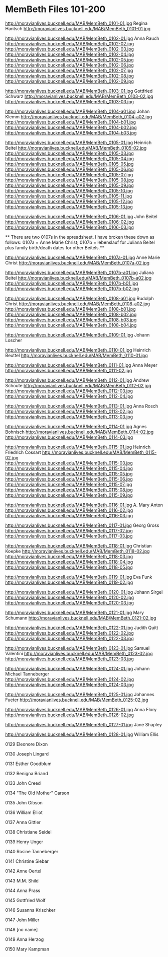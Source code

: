 # MemBeth Files 101-200

http://moravianlives.bucknell.edu/MAB/MemBeth_0101-01.jpg   Regina Hantsch
http://moravianlives.bucknell.edu/MAB/MemBeth_0101-01.jpg<br />

http://moravianlives.bucknell.edu/MAB/MemBeth_0102-01.jpg    Anna Rauch
http://moravianlives.bucknell.edu/MAB/MemBeth_0102-02.jpg<br />
http://moravianlives.bucknell.edu/MAB/MemBeth_0102-03.jpg<br />
http://moravianlives.bucknell.edu/MAB/MemBeth_0102-04.jpg<br />
http://moravianlives.bucknell.edu/MAB/MemBeth_0102-05.jpg<br />
http://moravianlives.bucknell.edu/MAB/MemBeth_0102-06.jpg<br />
http://moravianlives.bucknell.edu/MAB/MemBeth_0102-07.jpg<br />
http://moravianlives.bucknell.edu/MAB/MemBeth_0102-08.jpg<br />
http://moravianlives.bucknell.edu/MAB/MemBeth_0102-09.jpg<br />

http://moravianlives.bucknell.edu/MAB/MemBeth_0103-01.jpg    Gottfried Schwarz
http://moravianlives.bucknell.edu/MAB/MemBeth_0103-02.jpg<br />
http://moravianlives.bucknell.edu/MAB/MemBeth_0103-03.jpg<br />

http://moravianlives.bucknell.edu/MAB/MemBeth_0104-a01.jpg    Johan Klemm
http://moravianlives.bucknell.edu/MAB/MemBeth_0104-a02.jpg<br />
http://moravianlives.bucknell.edu/MAB/MemBeth_0104-b01.jpg<br />
http://moravianlives.bucknell.edu/MAB/MemBeth_0104-b02.jpg<br />
http://moravianlives.bucknell.edu/MAB/MemBeth_0104-b03.jpg<br />

http://moravianlives.bucknell.edu/MAB/MemBeth_0105-01.jpg    Heinrich Beitel
http://moravianlives.bucknell.edu/MAB/MemBeth_0105-02.jpg<br />
http://moravianlives.bucknell.edu/MAB/MemBeth_0105-03.jpg<br />
http://moravianlives.bucknell.edu/MAB/MemBeth_0105-04.jpg<br />
http://moravianlives.bucknell.edu/MAB/MemBeth_0105-05.jpg<br />
http://moravianlives.bucknell.edu/MAB/MemBeth_0105-06.jpg<br />
http://moravianlives.bucknell.edu/MAB/MemBeth_0105-07.jpg<br />
http://moravianlives.bucknell.edu/MAB/MemBeth_0105-08.jpg<br />
http://moravianlives.bucknell.edu/MAB/MemBeth_0105-09.jpg<br />
http://moravianlives.bucknell.edu/MAB/MemBeth_0105-10.jpg<br />
http://moravianlives.bucknell.edu/MAB/MemBeth_0105-11.jpg<br />
http://moravianlives.bucknell.edu/MAB/MemBeth_0105-12.jpg<br />
http://moravianlives.bucknell.edu/MAB/MemBeth_0105-13.jpg<br />

http://moravianlives.bucknell.edu/MAB/MemBeth_0106-01.jpg    John Beitel
http://moravianlives.bucknell.edu/MAB/MemBeth_0106-02.jpg<br />
http://moravianlives.bucknell.edu/MAB/MemBeth_0106-03.jpg<br />

** There are two 0107s in the spreadsheet. I have broken these down as follows:
0107a = Anne Marie Christ; 0107b = lebenslauf for Juliana Beitel plus family birth/death dates for other Beitels.**

http://moravianlives.bucknell.edu/MAB/MemBeth_0107a-01.jpg    Anne Marie Christ
http://moravianlives.bucknell.edu/MAB/MemBeth_0107a-02.jpg<br />

http://moravianlives.bucknell.edu/MAB/MemBeth_0107b-a01.jpg Juliana Beitel 
http://moravianlives.bucknell.edu/MAB/MemBeth_0107b-a02.jpg<br />
http://moravianlives.bucknell.edu/MAB/MemBeth_0107b-b01.jpg<br />
http://moravianlives.bucknell.edu/MAB/MemBeth_0107b-b02.jpg<br />


http://moravianlives.bucknell.edu/MAB/MemBeth_0108-a01.jpg    Rudolph Christ
http://moravianlives.bucknell.edu/MAB/MemBeth_0108-a02.jpg<br />
http://moravianlives.bucknell.edu/MAB/MemBeth_0108-b01.jpg<br />
http://moravianlives.bucknell.edu/MAB/MemBeth_0108-b02.jpg<br />
http://moravianlives.bucknell.edu/MAB/MemBeth_0108-b03.jpg<br />
http://moravianlives.bucknell.edu/MAB/MemBeth_0108-b04.jpg<br />

http://moravianlives.bucknell.edu/MAB/MemBeth_0109-01.jpg   Johann Loscher

http://moravianlives.bucknell.edu/MAB/MemBeth_0110-01.jpg    Heinrich Beuttel
http://moravianlives.bucknell.edu/MAB/MemBeth_0110-01.jpg<br />

http://moravianlives.bucknell.edu/MAB/MemBeth_0111-01.jpg  Anna Meyer
http://moravianlives.bucknell.edu/MAB/MemBeth_0111-02.jpg

http://moravianlives.bucknell.edu/MAB/MemBeth_0112-01.jpg  Andrew Schoute
http://moravianlives.bucknell.edu/MAB/MemBeth_0112-02.jpg<br />
http://moravianlives.bucknell.edu/MAB/MemBeth_0112-03.jpg<br />
http://moravianlives.bucknell.edu/MAB/MemBeth_0112-04.jpg<br />

http://moravianlives.bucknell.edu/MAB/MemBeth_0113-01.jpg  Anna Rosch
http://moravianlives.bucknell.edu/MAB/MemBeth_0113-02.jpg<br />
http://moravianlives.bucknell.edu/MAB/MemBeth_0113-03.jpg<br />

http://moravianlives.bucknell.edu/MAB/MemBeth_0114-01.jpg  Agnes Bohnisch
http://moravianlives.bucknell.edu/MAB/MemBeth_0114-02.jpg<br />
http://moravianlives.bucknell.edu/MAB/MemBeth_0114-03.jpg<br />

http://moravianlives.bucknell.edu/MAB/MemBeth_0115-01.jpg  Heinrich Friedrich Cossart
http://moravianlives.bucknell.edu/MAB/MemBeth_0115-02.jpg<br />
http://moravianlives.bucknell.edu/MAB/MemBeth_0115-03.jpg<br />
http://moravianlives.bucknell.edu/MAB/MemBeth_0115-04.jpg<br />
http://moravianlives.bucknell.edu/MAB/MemBeth_0115-05.jpg<br />
http://moravianlives.bucknell.edu/MAB/MemBeth_0115-06.jpg<br />
http://moravianlives.bucknell.edu/MAB/MemBeth_0115-07.jpg<br />
http://moravianlives.bucknell.edu/MAB/MemBeth_0115-08.jpg<br />
http://moravianlives.bucknell.edu/MAB/MemBeth_0115-09.jpg<br />

http://moravianlives.bucknell.edu/MAB/MemBeth_0116-01.jpg  A. Mary Anton
http://moravianlives.bucknell.edu/MAB/MemBeth_0116-02.jpg<br />
http://moravianlives.bucknell.edu/MAB/MemBeth_0116-03.jpg<br />

http://moravianlives.bucknell.edu/MAB/MemBeth_0117-01.jpg Georg Gross
http://moravianlives.bucknell.edu/MAB/MemBeth_0117-02.jpg<br />
http://moravianlives.bucknell.edu/MAB/MemBeth_0117-03.jpg<br />

http://moravianlives.bucknell.edu/MAB/MemBeth_0118-01.jpg  Christian Koepke
http://moravianlives.bucknell.edu/MAB/MemBeth_0118-02.jpg<br />
http://moravianlives.bucknell.edu/MAB/MemBeth_0118-03.jpg<br />
http://moravianlives.bucknell.edu/MAB/MemBeth_0118-04.jpg<br />
http://moravianlives.bucknell.edu/MAB/MemBeth_0118-05.jpg<br />

http://moravianlives.bucknell.edu/MAB/MemBeth_0119-01.jpg  Eva Funk
http://moravianlives.bucknell.edu/MAB/MemBeth_0119-02.jpg<br />

http://moravianlives.bucknell.edu/MAB/MemBeth_0120-01.jpg  Johann Sirgel
http://moravianlives.bucknell.edu/MAB/MemBeth_0120-02.jpg<br />
http://moravianlives.bucknell.edu/MAB/MemBeth_0120-03.jpg<br />

http://moravianlives.bucknell.edu/MAB/MemBeth_0121-01.jpg  Mary Schumann
http://moravianlives.bucknell.edu/MAB/MemBeth_0121-02.jpg<br />

http://moravianlives.bucknell.edu/MAB/MemBeth_0122-01.jpg  Judith Quitt
http://moravianlives.bucknell.edu/MAB/MemBeth_0122-02.jpg<br /> 
http://moravianlives.bucknell.edu/MAB/MemBeth_0122-03.jpg<br /> 

http://moravianlives.bucknell.edu/MAB/MemBeth_0123-01.jpg  Samuel Valentini
http://moravianlives.bucknell.edu/MAB/MemBeth_0123-02.jpg<br />
http://moravianlives.bucknell.edu/MAB/MemBeth_0123-03.jpg<br />

http://moravianlives.bucknell.edu/MAB/MemBeth_0124-01.jpg  Johann Michael Tanneberger
http://moravianlives.bucknell.edu/MAB/MemBeth_0124-02.jpg<br />
http://moravianlives.bucknell.edu/MAB/MemBeth_0124-03.jpg<br />

http://moravianlives.bucknell.edu/MAB/MemBeth_0125-01.jpg  Johannes Fueter
http://moravianlives.bucknell.edu/MAB/MemBeth_0125-02.jpg<br />

http://moravianlives.bucknell.edu/MAB/MemBeth_0126-01.jpg  Anna Flory
http://moravianlives.bucknell.edu/MAB/MemBeth_0126-02.jpg<br />

http://moravianlives.bucknell.edu/MAB/MemBeth_0127-01.jpg  Jane Shapley

http://moravianlives.bucknell.edu/MAB/MemBeth_0128-01.jpg  William Ellis

0129  Eleonore Dixon

0130  Joseph Lingard

0131  Esther Goodblum

0132  Benigna Briand

0133  John Creed

0134  "The Old Mother" Carson

0135  John Gibson

0136  William Elliot

0137  Anna Gittler

0138  Christiane Seidel

0139  Henry Unger

0140  Rosine  Tanneberger

0141  Christine Siebar

0142  Anne Oertel

0143  M.M. Shild

0144  Anna Prass

0145  Gottfried Wolf

0146  Susanna Krischker

0147  John Miller

0148  [no name]

0149  Anna Herzog

0150  Mary Kampman
